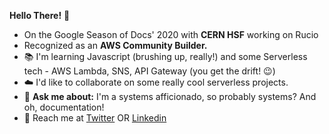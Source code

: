 **Hello There!** :wave:

- On the Google Season of Docs' 2020 with **CERN HSF** working on Rucio
- Recognized as an **AWS Community Builder.**
- :books: I'm learning Javascript (brushing up, really!) and some Serverless tech - AWS Lambda, SNS, API Gateway (you get the drift! :wink:)
- :cloud: I'd like to collaborate on some really cool serverless projects.
- :thought_balloon: **Ask me about:**  I'm a systems afficionado, so probably systems? And oh, documentation!
- :email: Reach me at [Twitter](https://twitter.com/Divya_Mohan02) OR [Linkedin](https://www.linkedin.com/in/divya-mohan0209/)


